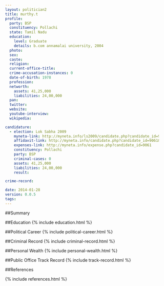 ```yaml
---
layout: politician2
title: murthy.t
profile: 
  party: BSP
  constituency: Pollachi
  state: Tamil Nadu
  education: 
    level: Graduate
    details: b.com annamalai university, 2004
  photo: 
  sex: 
  caste: 
  religion: 
  current-office-title: 
  crime-accusation-instances: 0
  date-of-birth: 1978
  profession: 
  networth: 
    assets: 41,25,000
    liabilities: 24,00,000
  pan: 
  twitter: 
  website: 
  youtube-interview: 
  wikipedia: 

candidature: 
  - election: Lok Sabha 2009
    myneta-link: http://myneta.info/ls2009/candidate.php?candidate_id=9061
    affidavit-link: http://myneta.info/candidate.php?candidate_id=9061&scan=original
    expenses-link: http://myneta.info/expense.php?candidate_id=9061
    constituency: Pollachi 
    party: BSP
    criminal-cases: 0
    assets: 41,25,000
    liabilities: 24,00,000
    result:  

crime-record: 

date: 2014-01-28
version: 0.0.5
tags: 
---
```

##Summary


##Education
{% include education.html %}


##Political Career
{% include political-career.html %}


##Criminal Record
{% include criminal-record.html %}


##Personal Wealth
{% include personal-wealth.html %}


##Public Office Track Record
{% include track-record.html %}


##References


{% include references.html %}